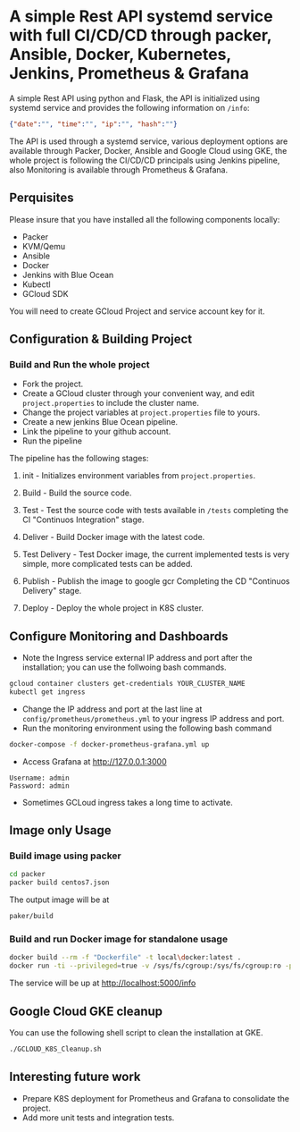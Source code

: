 # A simple Rest API systemd service with full CI/CD/CD through packer, Ansible, Docker, Kubernetes, Jenkins, Prometheus & Grafana

A simple Rest API using python and Flask, the API is initialized using systemd service and provides the following information on `/info`:

```json
{"date":"", "time":"", "ip":"", "hash":""}
```

The API is used through a systemd service, various deployment options are available through Packer, Docker, Ansible and Google Cloud using GKE, the whole project is following the CI/CD/CD principals using Jenkins pipeline, also Monitoring is available through Prometheus & Grafana.

## Perquisites

Please insure that you have installed all the following components locally:

* Packer
* KVM/Qemu
* Ansible
* Docker
* Jenkins with Blue Ocean
* Kubectl
* GCloud SDK

You will need to create GCloud Project and service account key for it.

## Configuration & Building Project

### Build and Run the whole project

* Fork the project.
* Create a GCloud cluster through your convenient way, and edit `project.properties` to include the cluster name.
* Change the project variables at `project.properties` file to yours.
* Create a new jenkins Blue Ocean pipeline.
* Link the pipeline to your github account.
* Run the pipeline

The pipeline has the following stages:

1. init - Initializes environment variables from `project.properties`.

2. Build - Build the source code.

3. Test - Test the source code with tests available in `/tests` completing the CI "Continuos Integration" stage.

4. Deliver - Build Docker image with the latest code.

5. Test Delivery - Test Docker image, the current implemented tests is very simple, more complicated tests can be added.

6. Publish - Publish the image to google gcr Completing the CD "Continuos Delivery" stage.

7. Deploy - Deploy the whole project in K8S cluster.

## Configure Monitoring and Dashboards

* Note the Ingress service external IP address and port after the installation; you can use the follwoing bash commands.

```bash
gcloud container clusters get-credentials YOUR_CLUSTER_NAME
kubectl get ingress
```

* Change the IP address and port at the last line at `config/prometheus/prometheus.yml` to your ingress IP address and port.
* Run the monitoring environment using the following bash command

```bash
docker-compose -f docker-prometheus-grafana.yml up
```

* Access Grafana at <http://127.0.0.1:3000>

```none
Username: admin
Password: admin
```

* Sometimes GCLoud ingress takes a long time to activate.

## Image only Usage

### Build image using packer

```bash
cd packer
packer build centos7.json
```

The output image will be at

```bash
paker/build
```

### Build and run Docker image for standalone usage

```bash
docker build --rm -f "Dockerfile" -t local\docker:latest .
docker run -ti --privileged=true -v /sys/fs/cgroup:/sys/fs/cgroup:ro -p 5000:5000 local\docker:latest
```

The service will be up at <http://localhost:5000/info>

## Google Cloud GKE cleanup

You can use the following shell script to clean the installation at GKE.

```bash
./GCLOUD_K8S_Cleanup.sh
```

## Interesting future work

* Prepare K8S deployment for Prometheus and Grafana to consolidate the project.
* Add more unit tests and integration tests.
